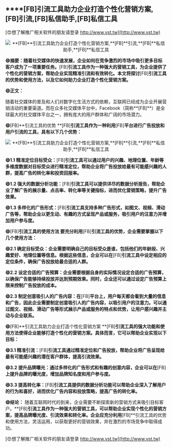## ****[FB]**引流工具助力企业打造个性化营销方案,**[FB]**引流,**[FB]**私信助手,**[FB]**私信工具**

[😍想了解推广相关软件的朋友请登录 http://www.vst.tw](http://www.vst.tw)

 <center><img src="https://vst.tw/MP4/tuiguang/png/0.png" alt="**[FB]**引流工具助力企业打造个性化营销方案,**[FB]**引流,**[FB]**私信助手,**[FB]**私信工具"></center>

**😄摘要：随着社交媒体的快速发展，企业如何在竞争激烈的市场中吸引更多目标客户成为了一项重要任务。**[FB]**引流工具作为一种强大的营销工具，为企业提供了个性化的营销方案，帮助企业实现精准引流和有效转化。本文将探讨**[FB]**引流工具的优势和使用方法，以及它如何助力企业打造个性化营销方案。**

**😄正文：**

随着社交媒体的普及和人们对数字化生活方式的依赖，互联网已经成为企业开展营销活动的重要渠道。而在众多社交媒体平台中，Facebook（简称**[FB]**）是全球最大的社交媒体平台之一，拥有庞大的用户群体和广阔的市场潜力。

**😄**[FB]**引流工具的优势 **[FB]**引流工具作为一种利用**[FB]**平台进行广告投放和用户引流的工具，具有以下几个优势：**

 <center><img src="https://vst.tw/MP4/tuiguang/png/6.png" alt="**[FB]**引流工具助力企业打造个性化营销方案,**[FB]**引流,**[FB]**私信助手,**[FB]**私信工具"></center>

**😄1.1 精准定位目标受众：**[FB]**引流工具可以通过用户的兴趣、地理位置、年龄等多维度数据对目标受众进行精准定位，帮助企业将广告投放给最有可能感兴趣的人群，提高广告的转化率和投资回报率。**

**😄1.2 强大的数据分析功能：**[FB]**引流工具可以提供详尽的数据分析报告，帮助企业了解广告的展示量、点击率、转化率等关键指标，进而优化营销策略，提升广告效果。**

**😄1.3 多样化的广告形式：**[FB]**引流工具支持多种广告形式，如图文、视频、滑动广告等，帮助企业以更生动、有趣的方式呈现产品或服务，吸引用户的注意力并增加用户参与度。**

**😄**[FB]**引流工具的使用方法 要充分利用**[FB]**引流工具的优势，企业需要掌握以下几个使用方法：**

**😄2.1 确定目标受众：企业需要明确自己的目标受众是谁，包括他们的年龄段、兴趣爱好、地理位置等信息。根据这些信息，企业可以在**[FB]**引流工具中设定相应的定位条件，确保广告投放给最合适的人群。**

**😄2.2 设定合适的广告预算：企业需要根据自身的实际情况设定合适的广告预算，以确保广告能够持续投放并达到预期效果。同时，企业还可以通过设定广告预算上限来控制广告投放的成本。**

**😄2.3 制定创意吸引人的广告内容：在**[FB]**平台上，用户每天都会看到大量的信息和广告，因此企业需要制定创意吸引人的广告内容，以吸引用户的注意力。可以通过图文、视频、滑动广告等形式展示产品或服务的特点和优势，让用户感兴趣并主动与企业联系。**

**😄**[FB]**引流工具助力企业打造个性化营销方案 **[FB]**引流工具的强大功能和使用方法使得企业能够打造个性化的营销方案。具体而言，它可以帮助企业实现以下目标：**

**😄3.1 精准引流：**[FB]**引流工具通过精准定位和广告投放，帮助企业将广告呈现给最有可能感兴趣的潜在客户群体，提高引流效果。**

**😄3.2 提升品牌曝光：通过多样化的广告形式和有趣的创意内容，企业可以在**[FB]**上提升品牌的曝光度，增加品牌知名度和用户参与度。**

**😄3.3 提高转化率：**[FB]**引流工具提供的数据分析功能可以帮助企业深入了解用户的行为和喜好，进而优化广告内容和投放策略，提高广告的转化率。**

**😄结论：**
随着互联网时代的到来，企业需要不断探索新的营销方式来吸引目标客户。**[FB]**引流工具作为一种强大的营销工具，可以帮助企业实现个性化的营销方案，提高品牌曝光度、引流效果和转化率。企业应充分利用**[FB]**引流工具的优势和使用方法，灵活运用，以获取更好的营销效果，并在激烈的市场竞争中取得成功。

[😍想了解推广相关软件的朋友请登录 http://www.vst.tw](http://www.vst.tw)



